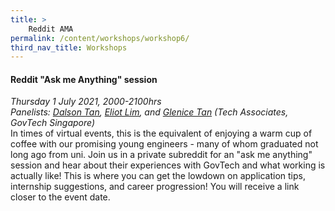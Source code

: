 ```yaml
---
title: >
    Reddit AMA
permalink: /content/workshops/workshop6/
third_nav_title: Workshops
---
```


#### Reddit "Ask me Anything" session
*Thursday 1 July 2021, 2000-2100hrs*<br>
*Panelists: [Dalson Tan](https://www.linkedin.com/in/dalson-tan/), [Eliot Lim](https://www.linkedin.com/in/eliot-lim/), and [Glenice Tan](https://www.linkedin.com/in/glenicetan/) (Tech Associates, GovTech Singapore)*<br>
In times of virtual events, this is the equivalent of enjoying a warm cup of coffee with our promising young engineers - many of whom graduated not long ago from uni. Join us in a private subreddit for an "ask me anything" session and hear about their experiences with GovTech and what working is actually like! This is where you can get the lowdown on application tips, internship suggestions, and career progression! You will receive a link closer to the event date.